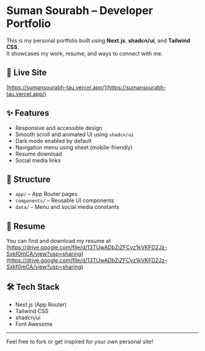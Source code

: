 # Suman Sourabh – Developer Portfolio

This is my personal portfolio built using **Next.js**, **shadcn/ui**, and **Tailwind CSS**.  
It showcases my work, resume, and ways to connect with me.

## 🔗 Live Site

[https://sumansourabh-tau.vercel.app/](https://sumansourabh-tau.vercel.app/)

## ✨ Features

- Responsive and accessible design
- Smooth scroll and animated UI using `shadcn/ui`
- Dark mode enabled by default
- Navigation menu using sheet (mobile-friendly)
- Resume download
- Social media links

## 📁 Structure

- `app/` – App Router pages
- `components/` – Reusable UI components
- `data/` – Menu and social media constants

## 📄 Resume

You can find and download my resume at  
[https://drive.google.com/file/d/13TUwADbZiZFCvz1kVKFD2Jz-Sxkf0mCA/view?usp=sharing](https://drive.google.com/file/d/13TUwADbZiZFCvz1kVKFD2Jz-Sxkf0mCA/view?usp=sharing)

## 🛠️ Tech Stack

- Next.js (App Router)
- Tailwind CSS
- shadcn/ui
- Font Awesome

---

Feel free to fork or get inspired for your own personal site!
